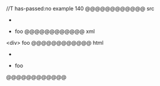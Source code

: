 //T has-passed:no
example 140
@@@@@@@@@@@@ src
- <div>
- foo
@@@@@@@@@@@@ xml
<?xml version="1.0" encoding="UTF-8"?>
<!DOCTYPE document SYSTEM "CommonMark.dtd">
<document xmlns="http://commonmark.org/xml/1.0">
  <list type="bullet" tight="true">
    <item>
      <html_block>&lt;div&gt;
</html_block>
    </item>
    <item>
      <paragraph>
        <text>foo</text>
      </paragraph>
    </item>
  </list>
</document>
@@@@@@@@@@@@ html
<ul>
<li>
<div>
</li>
<li>foo</li>
</ul>
@@@@@@@@@@@@
